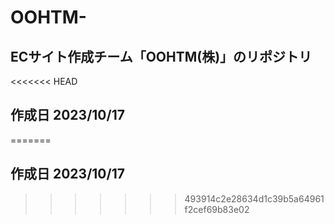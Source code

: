 # OOHTM-
## ECサイト作成チーム「OOHTM(株)」のリポジトリ
<<<<<<< HEAD
## 作成日 **2023/10/17**
=======
## 作成日 **2023/10/17**
>>>>>>> 493914c2e28634d1c39b5a64961f2cef69b83e02
